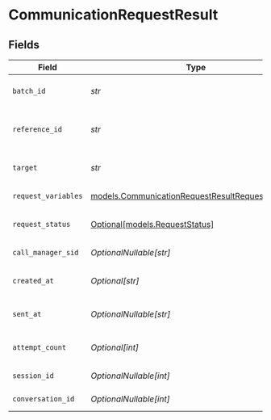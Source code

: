 # CommunicationRequestResult


## Fields

| Field                                                                                                        | Type                                                                                                         | Required                                                                                                     | Description                                                                                                  | Example                                                                                                      |
| ------------------------------------------------------------------------------------------------------------ | ------------------------------------------------------------------------------------------------------------ | ------------------------------------------------------------------------------------------------------------ | ------------------------------------------------------------------------------------------------------------ | ------------------------------------------------------------------------------------------------------------ |
| `batch_id`                                                                                                   | *str*                                                                                                        | :heavy_check_mark:                                                                                           | Unique ID for conversation batch                                                                             | 20250117.9                                                                                                   |
| `reference_id`                                                                                               | *str*                                                                                                        | :heavy_check_mark:                                                                                           | ID for target outreach (unique within batch)                                                                 | 12345                                                                                                        |
| `target`                                                                                                     | *str*                                                                                                        | :heavy_check_mark:                                                                                           | Target phone number or email address                                                                         | user@email.com                                                                                               |
| `request_variables`                                                                                          | [models.CommunicationRequestResultRequestVariables](../models/communicationrequestresultrequestvariables.md) | :heavy_check_mark:                                                                                           | Variables for request                                                                                        |                                                                                                              |
| `request_status`                                                                                             | [Optional[models.RequestStatus]](../models/requeststatus.md)                                                 | :heavy_minus_sign:                                                                                           | Status of a communication request.                                                                           |                                                                                                              |
| `call_manager_sid`                                                                                           | *OptionalNullable[str]*                                                                                      | :heavy_minus_sign:                                                                                           | Call manager SID                                                                                             | LMc4b16a9df2ce33d84b3d30581fe6598c                                                                           |
| `created_at`                                                                                                 | *Optional[str]*                                                                                              | :heavy_minus_sign:                                                                                           | Timestamp of request creation                                                                                | 2024-01-01T00:00:00Z                                                                                         |
| `sent_at`                                                                                                    | *OptionalNullable[str]*                                                                                      | :heavy_minus_sign:                                                                                           | Timestamp at which request was sent                                                                          | 2024-01-02T00:00:00Z                                                                                         |
| `attempt_count`                                                                                              | *Optional[int]*                                                                                              | :heavy_minus_sign:                                                                                           | Number of attempts for request                                                                               | 0                                                                                                            |
| `session_id`                                                                                                 | *OptionalNullable[int]*                                                                                      | :heavy_minus_sign:                                                                                           | Unique ID for call session                                                                                   | 1                                                                                                            |
| `conversation_id`                                                                                            | *OptionalNullable[int]*                                                                                      | :heavy_minus_sign:                                                                                           | Unique ID for conversation                                                                                   | 1                                                                                                            |